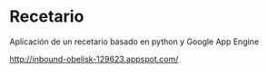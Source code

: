 # Recetario
Aplicación de un recetario basado en python y Google App Engine

http://inbound-obelisk-129623.appspot.com/
